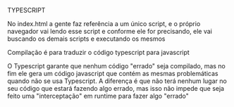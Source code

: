 TYPESCRIPT

No index.html a gente faz referência a um único script, e o próprio navegador vai lendo esse script e conforme ele for precisando, ele vai buscando os demais scripts e executando os mesmos

Compilação é para traduzir o código typescript para javascript

O Typescript garante que nenhum código "errado" seja compilado, mas no fim ele gera um código javascript que contém as mesmas problemáticas quando não se usa Typescript. A diferença é que não terá nenhum lugar no seu código que estará fazendo algo errado, mas isso não impede que seja feito uma "interceptação" em runtime para fazer algo "errado"


